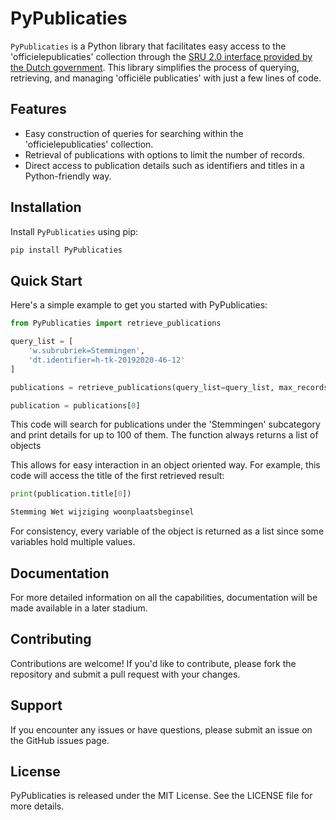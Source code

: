 # PyPublicaties

`PyPublicaties` is a Python library that facilitates easy access to the 'officielepublicaties' collection through the [SRU 2.0 interface provided by the Dutch government](https://data.overheid.nl/sites/default/files/dataset/d0cca537-44ea-48cf-9880-fa21e1a7058f/resources/Handleiding%2BSRU%2B2.0.pdf). This library simplifies the process of querying, retrieving, and managing 'officiële publicaties' with just a few lines of code.

## Features

- Easy construction of queries for searching within the 'officielepublicaties' collection.
- Retrieval of publications with options to limit the number of records.
- Direct access to publication details such as identifiers and titles in a Python-friendly way.

## Installation

Install `PyPublicaties` using pip:

```bash
pip install PyPublicaties
````

## Quick Start


Here's a simple example to get you started with PyPublicaties:
```python
from PyPublicaties import retrieve_publications

query_list = [
    'w.subrubriek=Stemmingen',
    'dt.identifier=h-tk-20192020-46-12'
]

publications = retrieve_publications(query_list=query_list, max_records=100, start_record=1)

publication = publications[0]

```

This code will search for publications under the 'Stemmingen' subcategory and print details for up to 100 of them. The function always returns a list of objects

This allows for easy interaction in an object oriented way. For example, this code will access the title of the first retrieved result:

````python
print(publication.title[0])
````
````bash
Stemming Wet wijziging woonplaatsbeginsel
````

For consistency, every variable of the object is returned as a list since some variables hold multiple values. 


## Documentation

For more detailed information on all the capabilities, documentation will be made available in a later stadium.

## Contributing

Contributions are welcome! If you'd like to contribute, please fork the repository and submit a pull request with your changes.

## Support

If you encounter any issues or have questions, please submit an issue on the GitHub issues page.

## License

PyPublicaties is released under the MIT License. See the LICENSE file for more details.